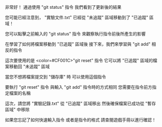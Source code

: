 非常好！
通過使用 "git status" 指令
我們看到了更新後的結果

您可能已經注意到，
"實驗文件.txt" 已經從 "未追蹤" 區域移動到了 "已追蹤" 區域！

您可以點擊之前輸入的 "git status" 指令
來觀察執行指令前後所產生的影響

在學習了如何將檔案移動到 "已追蹤" 區域後
接下來，我們來學習與 "git add" 相反的指令

這次要使用的是 <color=#CF001C>"git reset"</color> 指令
它可以將 "已追蹤" 區域的檔案移動回 "未追蹤" 區域

當您不想將檔案提交到 "儲存庫" 時
可以使用這個指令

要執行 "git reset" 指令
與輸入 "git add" 指令時的方式相同
您需要在指令前方指定檔案的名稱

這次，請您將 "實驗記錄.txt" 從 "已追蹤" 區域移出
然後確保檔案已成功從 "暫存區域" 中移除

如果您忘記了如何快速輸入指令
或者是指令的格式
請查閱遊戲手冊以進行確認！


